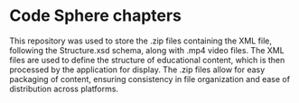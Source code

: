 # Code Sphere chapters

This repository was used to store the .zip files containing the XML file, following the Structure.xsd schema, along with .mp4 video files. The XML files are used to define the structure of educational content, which is then processed by the application for display. The .zip files allow for easy packaging of content, ensuring consistency in file organization and ease of distribution across platforms.